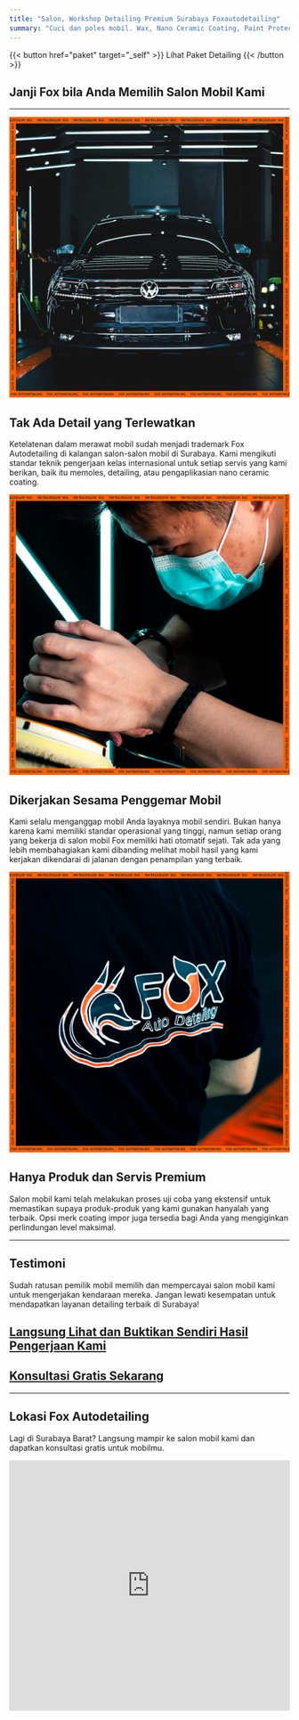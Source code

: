 ```yaml
---
title: "Salon, Workshop Detailing Premium Surabaya Foxautodetailing"
summary: "Cuci dan poles mobil. Wax, Nano Ceramic Coating, Paint Protection Film (PPF). Interior dan engine detailing. Pemasangan kaca film dan sticker mobil."
---
```


{{< button href="paket" target="_self" >}}
Lihat Paket Detailing
{{< /button >}}


Janji Fox bila Anda Memilih Salon Mobil Kami
--------------------------------------------

----------

![Intro 1 Image - Fox Autodetailing](intro1.png)

**Tak Ada Detail yang Terlewatkan**
-----------------------------------

Ketelatenan dalam merawat mobil sudah menjadi trademark Fox Autodetailing di kalangan salon-salon mobil di Surabaya. Kami mengikuti standar teknik pengerjaan kelas internasional untuk setiap servis yang kami berikan, baik itu memoles, detailing, atau pengaplikasian nano ceramic coating. 

![Intro 2 Image - Fox Autodetailing](intro2.png)

**Dikerjakan Sesama Penggemar Mobil**
-------------------------------------

Kami selalu menganggap mobil Anda layaknya mobil sendiri. Bukan hanya karena kami memiliki standar operasional yang tinggi, namun setiap orang yang bekerja di salon mobil Fox memiliki hati otomatif sejati. Tak ada yang lebih membahagiakan kami dibanding melihat mobil hasil yang kami kerjakan dikendarai di jalanan dengan penampilan yang terbaik.

![Intro 3 Image - Fox Autodetailing](intro3.png)

**Hanya Produk dan Servis Premium**
-----------------------------------

Salon mobil kami telah melakukan proses uji coba yang ekstensif untuk memastikan supaya produk-produk yang kami gunakan hanyalah yang terbaik. Opsi merk coating impor juga tersedia bagi Anda yang mengiginkan perlindungan level maksimal.

----------

Testimoni
---------

Sudah ratusan pemilik mobil memilih dan mempercayai salon mobil kami untuk mengerjakan kendaraan mereka. Jangan lewati kesempatan untuk mendapatkan layanan detailing terbaik di Surabaya!

[Langsung Lihat dan Buktikan Sendiri Hasil Pengerjaan Kami](https://instagram.com/fox_autodetailing)
---------------------------------------------------------

[Konsultasi Gratis Sekarang](https://wa.me/628113593118)
--------------------------

----------

Lokasi Fox Autodetailing
------------------------

Lagi di Surabaya Barat? Langsung mampir ke salon mobil kami dan dapatkan konsultasi gratis untuk mobilmu.

<iframe src="https://www.google.com/maps/embed?pb=!1m18!1m12!1m3!1d3957.661730241632!2d112.64357367586125!3d-7.279275992727929!2m3!1f0!2f0!3f0!3m2!1i1024!2i768!4f13.1!3m3!1m2!1s0x2dd7fdc3152a09d1%3A0x7ef79bed0a1bc36e!2sFox%20Autodetailing%20%7C%20Paint%20Protection%20Coating%20-%20Detailing%20-%20Salon%20Mobil!5e0!3m2!1sen!2sid!4v1716792707811!5m2!1sen!2sid" width="100%" height="450" style="border:0;" allowfullscreen="" loading="lazy" referrerpolicy="no-referrer-when-downgrade"></iframe>